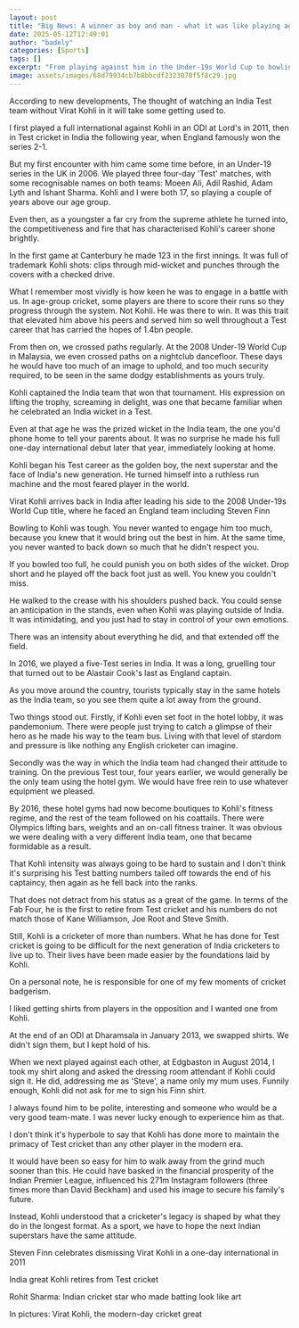 ```yaml
---
layout: post
title: "Big News: A winner as boy and man - what it was like playing against Kohli"
date: 2025-05-12T12:49:01
author: "badely"
categories: [Sports]
tags: []
excerpt: "From playing against him in the Under-19s World Cup to bowling to him in Test cricket, ex-England bowler Steven Finn reflects on Virat Kohli's genius."
image: assets/images/68d79934cb7b8bbcdf2323070f5f8c29.jpg
---
```


According to new developments, The thought of watching an India Test team without Virat Kohli in it will take some getting used to.

I first played a full international against Kohli in an ODI at Lord's in 2011, then in Test cricket in India the following year, when England famously won the series 2-1.

But my first encounter with him came some time before, in an Under-19 series in the UK in 2006. We played three four-day 'Test' matches, with some recognisable names on both teams: Moeen Ali, Adil Rashid, Adam Lyth and Ishant Sharma. Kohli and I were both 17, so playing a couple of years above our age group.

Even then, as a youngster a far cry from the supreme athlete he turned into, the competitiveness and fire that has characterised Kohli's career shone brightly.

In the first game at Canterbury he made 123 in the first innings. It was full of trademark Kohli shots: clips through mid-wicket and punches through the covers with a checked drive.

What I remember most vividly is how keen he was to engage in a battle with us. In age-group cricket, some players are there to score their runs so they progress through the system. Not Kohli. He was there to win. It was this trait that elevated him above his peers and served him so well throughout a Test career that has carried the hopes of 1.4bn people.

From then on, we crossed paths regularly. At the 2008 Under-19 World Cup in Malaysia, we even crossed paths on a nightclub dancefloor. These days he would have too much of an image to uphold, and too much security required, to be seen in the same dodgy establishments as yours truly.

Kohli captained the India team that won that tournament. His expression on lifting the trophy, screaming in delight, was one that became familiar when he celebrated an India wicket in a Test.

Even at that age he was the prized wicket in the India team, the one you'd phone home to tell your parents about. It was no surprise he made his full one-day international debut later that year, immediately looking at home.

Kohli began his Test career as the golden boy, the next superstar and the face of India's new generation. He turned himself into a ruthless run machine and the most feared player in the world.

Virat Kohli arrives back in India after leading his side to the 2008 Under-19s World Cup title, where he faced an England team including Steven Finn

Bowling to Kohli was tough. You never wanted to engage him too much, because you knew that it would bring out the best in him. At the same time, you never wanted to back down so much that he didn't respect you.

If you bowled too full, he could punish you on both sides of the wicket. Drop short and he played off the back foot just as well. You knew you couldn't miss.

He walked to the crease with his shoulders pushed back. You could sense an anticipation in the stands, even when Kohli was playing outside of India. It was intimidating, and you just had to stay in control of your own emotions.

There was an intensity about everything he did, and that extended off the field.

In 2016, we played a five-Test series in India. It was a long, gruelling tour that turned out to be Alastair Cook's last as England captain.

As you move around the country, tourists typically stay in the same hotels as the India team, so you see them quite a lot away from the ground.

Two things stood out. Firstly, if Kohli even set foot in the hotel lobby, it was pandemonium. There were people just trying to catch a glimpse of their hero as he made his way to the team bus. Living with that level of stardom and pressure is like nothing any English cricketer can imagine.

Secondly was the way in which the India team had changed their attitude to training. On the previous Test tour, four years earlier, we would generally be the only team using the hotel gym. We would have free rein to use whatever equipment we pleased.

By 2016, these hotel gyms had now become boutiques to Kohli's fitness regime, and the rest of the team followed on his coattails. There were Olympics lifting bars, weights and an on-call fitness trainer. It was obvious we were dealing with a very different India team, one that became formidable as a result.

That Kohli intensity was always going to be hard to sustain and I don't think it's surprising his Test batting numbers tailed off towards the end of his captaincy, then again as he fell back into the ranks.

That does not detract from his status as a great of the game. In terms of the Fab Four, he is the first to retire from Test cricket and his numbers do not match those of Kane Williamson, Joe Root and Steve Smith.

Still, Kohli is a cricketer of more than numbers. What he has done for Test cricket is going to be difficult for the next generation of India cricketers to live up to. Their lives have been made easier by the foundations laid by Kohli.

On a personal note, he is responsible for one of my few moments of cricket badgerism.

I liked getting shirts from players in the opposition and I wanted one from Kohli.

At the end of an ODI at Dharamsala in January 2013, we swapped shirts. We didn't sign them, but I kept hold of his.

When we next played against each other, at Edgbaston in August 2014, I took my shirt along and asked the dressing room attendant if Kohli could sign it. He did, addressing me as 'Steve', a name only my mum uses. Funnily enough, Kohli did not ask for me to sign his Finn shirt.

I always found him to be polite, interesting and someone who would be a very good team-mate. I was never lucky enough to experience him as that.

I don't think it's hyperbole to say that Kohli has done more to maintain the primacy of Test cricket than any other player in the modern era.

It would have been so easy for him to walk away from the grind much sooner than this. He could have basked in the financial prosperity of the Indian Premier League, influenced his 271m Instagram followers (three times more than David Beckham) and used his image to secure his family's future.

Instead, Kohli understood that a cricketer's legacy is shaped by what they do in the longest format. As a sport, we have to hope the next Indian superstars have the same attitude.

Steven Finn celebrates dismissing Virat Kohli in a one-day international in 2011

India great Kohli retires from Test cricket

Rohit Sharma: Indian cricket star who made batting look like art

In pictures: Virat Kohli, the modern-day cricket great

